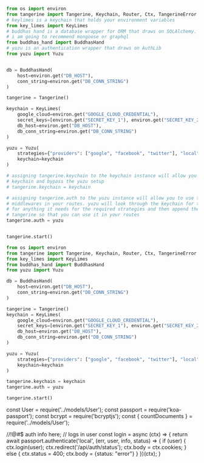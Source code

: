 
```python
from os import environ
from tangerine import Tangerine, Keychain, Router, Ctx, TangerineError
# keylimes is a keychain that holds your environment variables
from key_limes import KeyLimes
# buddhas hand is a database wrapper for ORM that draws on SQLAlchemy.
# i am going to recommend mongoose or graphql
from buddhas_hand import BuddhasHand
# yuzu is an authentication wrapper that draws on AuthLib
from yuzu import Yuzu


db = BuddhasHand(
    host=environ.get("DB_HOST"),
    conn_string=environ.get("DB_CONN_STRING")
)

tangerine = Tangerine()

keychain = KeyLimes(
    google_cloud=environ.get("GOOGLE_CLOUD_CREDENTIAL"),
    secret_keys=[environ.get("SECRET_KEY_1"), environ.get("SECRET_KEY_2")],
    db_host=environ.get("DB_HOST"),
    db_conn_string=environ.get("DB_CONN_STRING")
)

yuzu = Yuzu(
    strategies={"providers": ["google", "facebook", "twitter"], "local": True},
    keychain=keychain
)

# assigning tangerine.keychain to the keychain instance will allow you to use the
# keychain and bypass the yuzu setup
# tangerine.keychain = keychain

# assigning tangerine.auth to the yuzu instance will allow you to use the yuzu auth
# middlewares in your routes. yuzu will look through the keychain for the required keys
# for anything it needs for the required strategies and then append the keychain to
# tangerine so that you can use it in your routes
tangerine.auth = yuzu


tangerine.start()

```




```python
from os import environ
from tangerine import Tangerine, Keychain, Router, Ctx, TangerineError
from key_limes import KeyLimes
from buddhas_hand import BuddhasHand
from yuzu import Yuzu

db = BuddhasHand(
    host=environ.get("DB_HOST"),
    conn_string=environ.get("DB_CONN_STRING")
)

tangerine = Tangerine()
keychain = KeyLimes(
    google_cloud=environ.get("GOOGLE_CLOUD_CREDENTIAL"),
    secret_keys=[environ.get("SECRET_KEY_1"), environ.get("SECRET_KEY_2")],
    db_host=environ.get("DB_HOST"),
    db_conn_string=environ.get("DB_CONN_STRING")
)

yuzu = Yuzu(
    strategies={"providers": ["google", "facebook", "twitter"], "local": True},
    keychain=keychain
)

tangerine.keychain = keychain
tangerine.auth = yuzu

tangerine.start()

```



const User = require('../models/User');
const passport = require('koa-passport');
const bcrypt = require('bcryptjs');
const { countDocuments } = require('../models/User');


//!@#$ auth info here;
// logs in user
const login = async (ctx) => {
   return await passport.authenticate('local', (err, user, info, status) => {
        if (user) {
            ctx.login(user);
            ctx.redirect('/api/auth/status');
            ctx.body = ctx.cookies;
        } else {
            ctx.status = 400;
            ctx.body = {status: "error"}
        }
    })(ctx);
}
